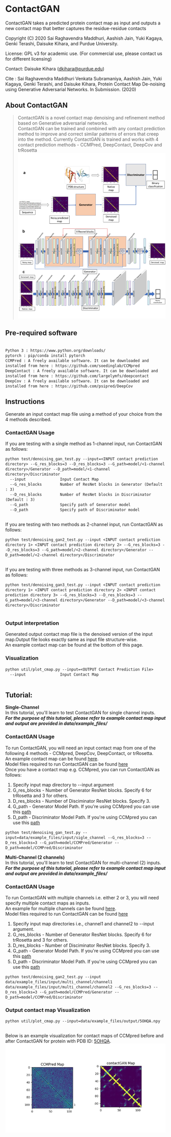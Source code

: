 # ContactGAN
ContactGAN takes a predicted protein contact map as input and outputs a new contact map that better captures the residue-residue contacts

Copyright (C) 2020 Sai Raghavendra Maddhuri, Aashish Jain, Yuki Kagaya, Genki Terashi, Daisuke Kihara, and Purdue University.

License: GPL v3 for academic use. (For commercial use, please contact us for different licensing)

Contact: Daisuke Kihara (dkihara@purdue.edu)

Cite : Sai Raghavendra Maddhuri Venkata Subramaniya, Aashish Jain, Yuki Kagaya, Genki Terashi, and Daisuke Kihara, Protein Contact Map De-noising using Generative Adversarial Networks. In Submission. (2020)

## About ContactGAN  
> ContactGAN is a novel contact map denoising and refinement method based on Generative adversarial networks.  
> ContactGAN can be trained and combined with any contact prediction method to improve and correct similar patterns of errors that creep into the method.
> Currently ContactGAN is trained and works with 4 contact prediction methods - CCMPred, DeepContact, DeepCov and trRosetta
![](https://github.com/kiharalab/ContactGAN/blob/master/data/git/fig1.png)   


## Pre-required software
```

Python 3 : https://www.python.org/downloads/  
pytorch : pip/conda install pytorch  
CCMPred : A freely available software. It can be downloaded and installed from here : https://github.com/soedinglab/CCMpred  
DeepContact : A freely available software. It can be downloaded and installed from here : https://github.com/largelymfs/deepcontact   
DeepCov : A freely available software. It can be downloaded and installed from here : https://github.com/psipred/DeepCov  

```
## Instructions  
Generate an input contact map file using a method of your choice from the 4 methods described.  
### ContactGAN Usage  
If you are testing with a single method as 1-channel input, run ContactGAN as follows:  
```
python test/denoising_gan_test.py --input=<INPUT contact prediction directory> --G_res_blocks=3 --D_res_blocks=3 --G_path=model/<1-channel directory>/Generator --D_path=model/<1-channel directory>/Discriminator
  --input               Input Contact Map    
  --G_res_blocks        Number of ResNet blocks in Generator (Default : 3)
  --D_res_blocks        Number of ResNet blocks in Discriminator (Default : 3)
  --G_path              Specify path of Generator model
  --D_path              Specify path of Discriminator model
  
```
If you are testing with two methods as 2-channel input, run ContactGAN as follows:  
```
python test/denoising_gan2_test.py --input <INPUT contact prediction directory 1> <INPUT contact prediction directory 2> --G_res_blocks=3 --D_res_blocks=3 --G_path=model/<2-channel directory>/Generator --D_path=model/<2-channel directory>/Discriminator
 
```
If you are testing with three methods as 3-channel input, run ContactGAN as follows:  
```
python test/denoising_gan3_test.py --input <INPUT contact prediction directory 1> <INPUT contact prediction directory 2> <INPUT contact prediction directory 3> --G_res_blocks=3 --D_res_blocks=3 --G_path=model/<3-channel directory>/Generator --D_path=model/<3-channel directory>/Discriminator
 
```
### Output interpretation  
Generated output contact map file is the denoised version of the input map.Output file looks exactly same as input file structure-wise.  
An example contact map can be found at the bottom of this page.  
### Visualization    
```
python util/plot_cmap.py --input=<OUTPUT Contact Prediction File>
  --input               Input Contact Map    
  
```

## Tutorial: 
**Single-Channel**  
In this tutorial, you'll learn to test ContactGAN for single channel inputs.  
***For the purpose of this tutorial, please refer to example contact map input and output are provided in data/example_files/***   

### ContactGAN Usage  
To run ContactGAN, you will need an input contact map from one of the following 4 methods - CCMpred, DeepCov, DeepContact, or trRosetta.  
An example contact map can be found [here](https://github.com/kiharalab/ContactGAN/tree/master/data/example_files/input/single_channel).  
Model files required to run ContactGAN can be found [here](https://github.com/kiharalab/ContactGAN/tree/master/model/CCMPred)   
Once you have a contact map e.g. CCMpred, you can run ContactGAN as follows:  
1) Specify input map directory to --input argument
2) G_res_blocks - Number of Generator ResNet blocks. Specify 6 for trRosetta and 3 for others.  
3) D_res_blocks - Number of Disciminator ResNet blocks. Specify 3.  
4) G_path - Generator Model Path. If you're using CCMpred you can use this [path](https://github.com/kiharalab/ContactGAN/tree/master/model/CCMPred/Generator)  
5) D_path - Discriminator Model Path. If you're using CCMpred you can use this [path](https://github.com/kiharalab/ContactGAN/tree/master/model/CCMPred/Discriminator)  

```
python test/denoising_gan_test.py --input=data/example_files/input/sigle_channel --G_res_blocks=3 --D_res_blocks=3 --G_path=model/CCMPred/Generator --D_path=model/CCMPred/Discriminator

```

**Multi-Channel (2 channels)**  
In this tutorial, you'll learn to test ContactGAN for multi-channel (2) inputs.  
***For the purpose of this tutorial, please refer to example contact map input and output are provided in data/example_files/***   

### ContactGAN Usage  
To run ContactGAN with multiple channels i.e. either 2 or 3, you will need specify multiple contact maps as inputs.  
An example for multiple channels can be found [here](https://github.com/kiharalab/ContactGAN/tree/master/data/example_files/input/multi_channel).  
Model files required to run ContactGAN can be found [here](https://github.com/kiharalab/ContactGAN/tree/master/model/CCMPred_DeepContact)   
1) Specify input map directories i.e., channel1 and channel2 to --input argument.  
2) G_res_blocks - Number of Generator ResNet blocks. Specify 6 for trRosetta and 3 for others.  
3) D_res_blocks - Number of Disciminator ResNet blocks. Specify 3.  
4) G_path - Generator Model Path. If you're using CCMpred you can use this [path](https://github.com/kiharalab/ContactGAN/tree/master/model/CCMPred_DeepContact/Generator)  
5) D_path - Discriminator Model Path. If you're using CCMpred you can use this [path](https://github.com/kiharalab/ContactGAN/tree/master/model/CCMPred_DeepContact/Discriminator)  

```
python test/denoising_gan2_test.py --input data/example_files/input/multi_channel/channel1 data/example_files/input/multi_channel/channel2 --G_res_blocks=3 --D_res_blocks=3 --G_path=model/CCMPred/Generator --D_path=model/CCMPred/Discriminator

```
### Output contact map Visualization  
```
python util/plot_cmap.py --input=data/example_files/output/5OHQA.npy
 
```
Below is an example visualization for contact maps of CCMpred before and after ContactGAN for protein with PDB ID: [5OHQA](http://www.rcsb.org/structure/5OHQ).      
![](https://github.com/kiharalab/ContactGAN/blob/master/data/git/fig2.jpg)   
